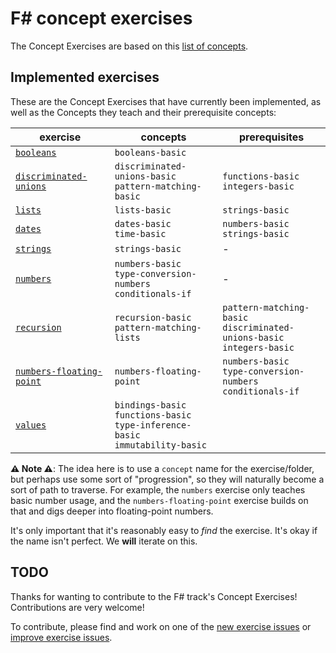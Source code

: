 # F&#35; concept exercises

The Concept Exercises are based on this [list of concepts][reference-shared].

## Implemented exercises

These are the Concept Exercises that have currently been implemented, as well as the Concepts they teach and their prerequisite concepts:

| exercise                                                            | concepts                                                                                   | prerequisites                                                                  |
| ------------------------------------------------------------------- | ------------------------------------------------------------------------------------------ | ------------------------------------------------------------------------------ |
| [`booleans`][concept-exercise-booleans]                             | `booleans-basic`                                                                           |                                                                                |
| [`discriminated-unions`][concept-exercise-discriminated-unions]     | `discriminated-unions-basic`<br/>`pattern-matching-basic`                                  | `functions-basic`<br/>`integers-basic`                                         |
| [`lists`][concept-exercise-lists]                                   | `lists-basic`                                                                              | `strings-basic`                                                                |
| [`dates`][concept-exercise-dates]                                   | `dates-basic`<br/>`time-basic`                                                             | `numbers-basic`<br/>`strings-basic`                                            |
| [`strings`][concept-exercise-strings]                               | `strings-basic`                                                                            | -                                                                              |
| [`numbers`][concept-exercise-numbers]                               | `numbers-basic`<br/>`type-conversion-numbers`<br/>`conditionals-if`                        | -                                                                              |
| [`recursion`][concept-exercise-recursion]                           | `recursion-basic`<br/>`pattern-matching-lists`                                             | `pattern-matching-basic`<br/>`discriminated-unions-basic`<br/>`integers-basic` |
| [`numbers-floating-point`][concept-exercise-numbers-floating-point] | `numbers-floating-point`                                                                   | `numbers-basic`<br/>`type-conversion-numbers`<br/>`conditionals-if`            | - |
| [`values`][concept-exercise-values]                                 | `bindings-basic`<br/>`functions-basic`<br/>`type-inference-basic`<br/>`immutability-basic` |

**⚠ Note ⚠**: The idea here is to use a `concept` name for the exercise/folder, but perhaps use some sort of "progression", so they will naturally become a sort of path to traverse. For example, the `numbers` exercise only teaches basic number usage, and the `numbers-floating-point` exercise builds on that and digs deeper into floating-point numbers.

It's only important that it's reasonably easy to _find_ the exercise. It's okay if the name isn't perfect. We **will** iterate on this.

## TODO

Thanks for wanting to contribute to the F# track's Concept Exercises! Contributions are very welcome!

To contribute, please find and work on one of the [new exercise issues][issues-new-exercise] or [improve exercise issues][issues-improve-exercise].

[reference-shared]: ../../reference/README.md
[reference]: ./reference.md
[concept-exercises]: ./concept/README.md
[concept-exercise-booleans]: ./booleans/.meta/design.md
[concept-exercise-dates]: ./dates/.meta/design.md
[concept-exercise-lists]: ./lists/.meta/design.md
[concept-exercise-strings]: ./strings/.meta/design.md
[concept-exercise-numbers]: ./numbers/.meta/design.md
[concept-exercise-recursion]: ./recursion/.meta/design.md
[concept-exercise-discriminated-unions]: ./discriminated-unions/.meta/design.md
[concept-exercise-numbers-floating-point]: ./numbers-floating-point/.meta/design.md
[concept-exercise-values]: ./values/.meta/design.md
[issues-new-exercise]: https://github.com/exercism/v3/issues?utf8=%E2%9C%93&q=is%3Aopen+label%3Atrack%2Ffsharp+label%3Atype%2Fnew-exercise+label%3Astatus%2Fhelp-wanted
[issues-improve-exercise]: https://github.com/exercism/v3/issues?utf8=%E2%9C%93&q=is%3Aopen+label%3Atrack%2Ffsharp+label%3Atype%2Fimprove-exercise+label%3Astatus%2Fhelp-wanted
